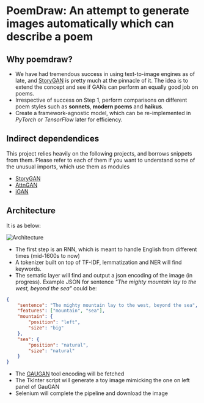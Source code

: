 # PoemDraw: An attempt to generate images automatically which can describe a poem

## Why poemdraw?
- We have had tremendous success in using text-to-image engines as of late, and [StoryGAN]([https://github.com/yitong91/StoryGAN](https://github.com/yitong91/StoryGAN)) is pretty much at the pinnacle of it. The idea is to extend the concept and see if GANs can perform an equally good job on poems.
- Irrespective of success on Step 1, perform comparisons on different poem styles such as **sonnets**, **modern poems** and **haikus**.
- Create a framework-agnostic model, which can be re-implemented in *PyTorch* or *TensorFlow* later for efficiency.

## Indirect dependendices

This project relies heavily on the following projects, and borrows snippets from them. Please refer to each of them if you want to understand some of the unusual imports, which use them as modules

- [StoryGAN]([https://github.com/yitong91/StoryGAN](https://github.com/yitong91/StoryGAN))
- [AttnGAN]([https://github.com/taoxugit/AttnGAN](https://github.com/taoxugit/AttnGAN))
- [iGAN]([https://github.com/junyanz/iGAN](https://github.com/junyanz/iGAN))

## Architecture

It is as below:

![Architecture](https://user-images.githubusercontent.com/25523604/73596766-52aaa400-454b-11ea-9470-eaa96129d61d.PNG)

- The first step is an RNN, which is meant to handle English from different times (mid-1600s to now)
- A tokenizer built on top of TF-IDF, lemmatization and NER will find keywords.
- The sematic layer will find and output a json encoding of the image (in progress). 
Example JSON for sentence *"The mighty mountain lay to the west, beyond the sea"* could be:
```json
{
	"sentence": "The mighty mountain lay to the west, beyond the sea",
	"features": ["mountain", "sea"],
	"mountain": {
		"position": "left",
		"size": "big"
	},
	"sea": {
		"position": "natural",
		"size": "natural"
	}
}
```
- The [GAUGAN](http://nvidia-research-mingyuliu.com/gaugan) tool encoding will be fetched
- The TkInter script will generate a toy image mimicking the one on left panel of GauGAN
- Selenium will complete the pipeline and download the image